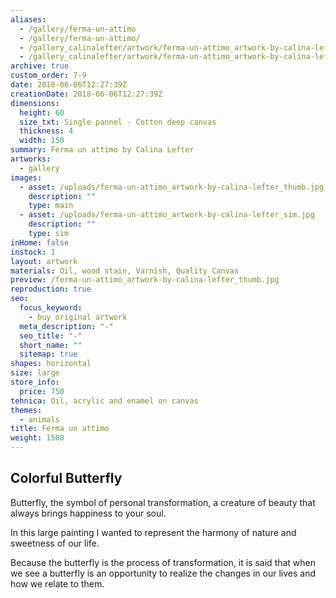 ```yaml
---
aliases:
  - /gallery/ferma-un-attimo
  - /gallery/ferma-un-attimo/
  - /gallery_calinalefter/artwork/ferma-un-attimo_artwork-by-calina-lefter
  - /gallery_calinalefter/artwork/ferma-un-attimo_artwork-by-calina-lefter/
archive: true
custom_order: 7-9
date: 2018-06-06T12:27:39Z
creationDate: 2018-06-06T12:27:39Z
dimensions:
  height: 60
  size_txt: Single pannel - Cotton deep canvas
  thickness: 4
  width: 150
summary: Ferma un attimo by Calina Lefter
artworks:
  - gallery
images:
  - asset: /uploads/ferma-un-attimo_artwork-by-calina-lefter_thumb.jpg
    description: ""
    type: main
  - asset: /uploads/ferma-un-attimo_artwork-by-calina-lefter_sim.jpg
    description: ""
    type: sim
inHome: false
instock: 1
layout: artwork
materials: Oil, wood stain, Varnish, Quality Canvas
preview: /ferma-un-attimo_artwork-by-calina-lefter_thumb.jpg
reproduction: true
seo:
  focus_keyword:
    - buy original artwork
  meta_description: "-"
  seo_title: "-"
  short_name: ""
  sitemap: true
shapes: horizontal
size: large
store_info:
  price: 750
tehnica: Oil, acrylic and enamel on canvas
themes:
  - animals
title: Ferma un attimo
weight: 1500
---
```


## Colorful Butterfly

Butterfly, the symbol of personal transformation, a creature of beauty that always brings happiness to your soul.

In this large painting I wanted to represent the harmony of nature and sweetness of our life.

Because the butterfly is the process of transformation, it is said that when we see a butterfly is an opportunity to realize the changes in our lives and how we relate to them.
